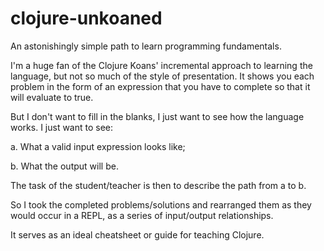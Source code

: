 # clojure-unkoaned
An astonishingly simple path to learn programming fundamentals.

I'm a huge fan of the Clojure Koans' incremental approach to learning the language, but not so much of the style of presentation. It shows you each problem in the form of an expression that you have to complete so that it will evaluate to true.

But I don't want to fill in the blanks, I just want to see how the language works. I just want to see:

a. What a valid input expression looks like;

b. What the output will be.

The task of the student/teacher is then to describe the path from a to b.

So I took the completed problems/solutions and rearranged them as they would occur in a REPL, as a series of input/output relationships.

It serves as an ideal cheatsheet or guide for teaching Clojure.
